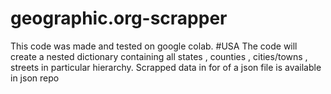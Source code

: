 # geographic.org-scrapper
This code was made and tested on google colab.
#USA
The code will create a nested dictionary containing all states , counties , cities/towns , streets in particular hierarchy.
Scrapped data in for of a json file is available in json repo
